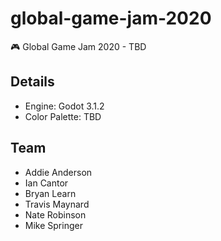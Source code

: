 # global-game-jam-2020
🎮 Global Game Jam 2020 - TBD

## Details
- Engine: Godot 3.1.2
- Color Palette: TBD

## Team
- Addie Anderson
- Ian Cantor
- Bryan Learn
- Travis Maynard
- Nate Robinson
- Mike Springer

